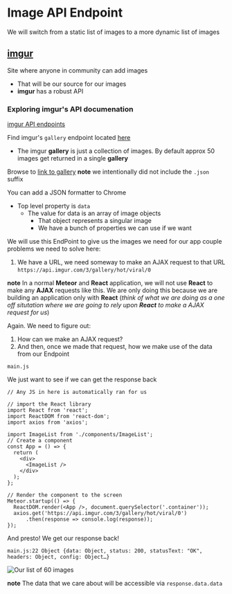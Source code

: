 # Image API Endpoint
We will switch from a static list of images to a more dynamic list of images

## [imgur](http://imgur.com/)
Site where anyone in community can add images

* That will be our source for our images
* **imgur** has a robust API

### Exploring imgur's API documenation
[imgur API endpoints](https://api.imgur.com/endpoints)

Find imgur's `gallery` endpoint located [here](https://api.imgur.com/endpoints/gallery)

* The imgur **gallery** is just a collection of images. By default approx 50 images get returned in a single **gallery**

Browse to [link to gallery](https://api.imgur.com/3/gallery/hot/viral/0)
**note** we intentionally did not include the `.json` suffix

You can add a JSON formatter to Chrome

* Top level property is `data`
    - The value for data is an array of image objects
        + That object represents a singular image
        + We have a bunch of properties we can use if we want

We will use this EndPoint to give us the images we need for our app
couple problems we need to solve here:

1. We have a URL, we need someway to make an AJAX request to that URL `https://api.imgur.com/3/gallery/hot/viral/0`

**note** In a normal **Meteor** and **React** application, we will not use **React** to make any **AJAX** requests like this. We are only doing this because we are building an application only with **React** (_think of what we are doing as a one off situtation where we are going to rely upon **React** to make a AJAX request for us_)

Again. We need to figure out:

1. How can we make an AJAX request?
2. And then, once we made that request, how we make use of the data from our Endpoint

`main.js`

We just want to see if we can get the response back

```
// Any JS in here is automatically ran for us

// import the React library
import React from 'react';
import ReactDOM from 'react-dom';
import axios from 'axios';

import ImageList from './components/ImageList';
// Create a component
const App = () => {
  return (
    <div>
      <ImageList />
    </div>
  );
};

// Render the component to the screen
Meteor.startup(() => {
  ReactDOM.render(<App />, document.querySelector('.container'));
  axios.get('https://api.imgur.com/3/gallery/hot/viral/0')
      .then(response => console.log(response));
});
```

And presto! We get our response back!

`main.js:22 Object {data: Object, status: 200, statusText: "OK", headers: Object, config: Object…}`

![Our list of 60 images](https://i.imgur.com/oK4XE2T.png)

**note** The data that we care about will be accessible via `response.data.data`



